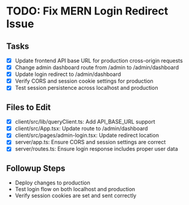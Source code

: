 # TODO: Fix MERN Login Redirect Issue

## Tasks
- [x] Update frontend API base URL for production cross-origin requests
- [x] Change admin dashboard route from /admin to /admin/dashboard
- [x] Update login redirect to /admin/dashboard
- [x] Verify CORS and session cookie settings for production
- [x] Test session persistence across localhost and production

## Files to Edit
- [x] client/src/lib/queryClient.ts: Add API_BASE_URL support
- [x] client/src/App.tsx: Update route to /admin/dashboard
- [x] client/src/pages/admin-login.tsx: Update redirect location
- [x] server/app.ts: Ensure CORS and session settings are correct
- [x] server/routes.ts: Ensure login response includes proper user data

## Followup Steps
- Deploy changes to production
- Test login flow on both localhost and production
- Verify session cookies are set and sent correctly
